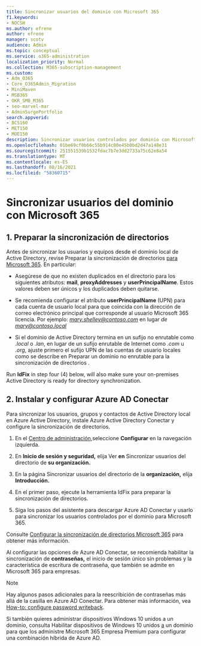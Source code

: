 ```yaml
---
title: Sincronizar usuarios del dominio con Microsoft 365
f1.keywords:
- NOCSH
ms.author: efrene
author: efrene
manager: scotv
audience: Admin
ms.topic: conceptual
ms.service: o365-administration
localization_priority: Normal
ms.collection: M365-subscription-management
ms.custom:
- Adm_O365
- Core_O365Admin_Migration
- MiniMaven
- MSB365
- OKR_SMB_M365
- seo-marvel-mar
- AdminSurgePortfolio
search.appverid:
- BCS160
- MET150
- MOE150
description: Sincronizar usuarios controlados por dominio con Microsoft 365 para empresas.
ms.openlocfilehash: 01be69cf0b66c55b914c80e45b0bd2d47a148e31
ms.sourcegitcommit: 251551539b1532fdac7b7e3dd2733a75c62e8a54
ms.translationtype: MT
ms.contentlocale: es-ES
ms.lasthandoff: 08/16/2021
ms.locfileid: "58360715"
---
```

# <a name="synchronize-domain-users-to-microsoft-365"></a>Sincronizar usuarios del dominio con Microsoft 365

## <a name="1-prepare-for-directory-synchronization"></a>1. Preparar la sincronización de directorios 

Antes de sincronizar los usuarios y equipos desde el dominio local de Active Directory, revise Preparar la sincronización de directorios [para Microsoft 365](../../enterprise/prepare-for-directory-synchronization.md). En particular:

   - Asegúrese de que no existen duplicados en el directorio para los siguientes atributos: **mail**, **proxyAddresses** y **userPrincipalName**. Estos valores deben ser únicos y los duplicados deben quitarse.
   
   - Se recomienda configurar el atributo **userPrincipalName** (UPN) para cada cuenta de usuario local para que coincida con la dirección de correo electrónico principal que corresponde al usuario Microsoft 365 licencia. Por ejemplo: *mary.shelley@contoso.com* en lugar *de mary@contoso.local*
   
   - Si el dominio de Active Directory termina en un sufijo no enrutable como *.local* o *.lan*, en lugar de un sufijo enrutable de Internet como *.com* u *.org*, ajuste primero el sufijo UPN de las cuentas de usuario locales como se describe en Preparar un dominio no enrutable para la sincronización de directorios . [](../../enterprise/prepare-a-non-routable-domain-for-directory-synchronization.md) 

Run **IdFix** in step four (4) below, will also make sure your on-premises Active Directory is ready for directory synchronization.

## <a name="2-install-and-configure-azure-ad-connect"></a>2. Instalar y configurar Azure AD Conectar

Para sincronizar los usuarios, grupos y contactos de Active Directory local en Azure Active Directory, instale Azure Active Directory Conectar y configure la sincronización de directorios. 

 1. En el [Centro de administración,](https://go.microsoft.com/fwlink/p/?linkid=2024339)seleccione **Configurar** en la navegación izquierda.

 2. En **Inicio de sesión y seguridad,** elija Ver **en** Sincronizar usuarios del directorio de **su organización.**

 3. En la página Sincronizar usuarios del directorio de la **organización,** elija **Introducción.**

 4. En el primer paso, ejecute la herramienta IdFix para preparar la sincronización de directorios.

 5. Siga los pasos del asistente para descargar Azure AD Conectar y usarlo para sincronizar los usuarios controlados por el dominio para Microsoft 365.


Consulte [Configurar la sincronización de directorios Microsoft 365](../../enterprise/set-up-directory-synchronization.md) para obtener más información.

Al configurar las opciones de Azure AD Conectar, se recomienda habilitar la sincronización de  **contraseñas,** el inicio de sesión único sin problemas y la característica de escritura de contraseña, que también se admite en Microsoft 365 para empresas.

> [!NOTE]
> Hay algunos pasos adicionales para la reescribición de contraseñas más allá de la casilla en Azure AD Conectar. Para obtener más información, vea [How-to: configure password writeback](/azure/active-directory/authentication/howto-sspr-writeback). 

Si también quieres administrar dispositivos Windows 10 unidos a un dominio, consulta Habilitar dispositivos de Windows 10 unidos [a](manage-windows-devices.md) un dominio para que los administre Microsoft 365 Empresa Premium para configurar una combinación híbrida de Azure AD.
